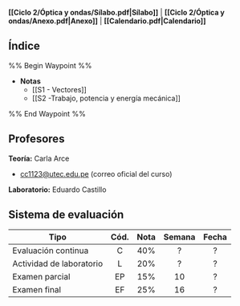 **[[Ciclo 2/Óptica y ondas/Sílabo.pdf|Sílabo]]** | **[[Ciclo 2/Óptica y ondas/Anexo.pdf|Anexo]]** | **[[Calendario.pdf|Calendario]]**

## Índice

%% Begin Waypoint %%
- **Notas**
	- [[S1 - Vectores]]
	- [[S2 -Trabajo, potencia y energía mecánica]]

%% End Waypoint %%

## Profesores

**Teoría:** Carla Arce
- cc1123@utec.edu.pe (correo oficial del curso)

**Laboratorio:** Eduardo Castillo

## Sistema de evaluación

| Tipo                     | Cód. | Nota | Semana | Fecha |
| ------------------------ | :--: | :--: | :----: | :---: |
| Evaluación continua      |  C   | 40%  |   ?    |   ?   |
| Actividad de laboratorio |  L   | 20%  |   ?    |   ?   |
| Examen parcial           |  EP  | 15%  |   10   |   ?   |
| Examen final             |  EF  | 25%  |   16   |   ?   |
